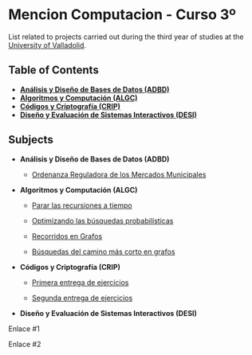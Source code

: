 # Mencion Computacion - Curso 3º
List related to projects carried out during the third year of studies at the [University of Valladolid](https://www.uva.es/export/sites/uva/).

## Table of Contents
- **[Análisis y Diseño de Bases de Datos (ADBD)](#item1)**
- **[Algoritmos y Computación (ALGC)](#item2)**
- **[Códigos y Criptografía (CRIP)](#item3)**
- **[Diseño y Evaluación de Sistemas Interactivos (DESI)](#item4)**


## Subjects
<a name="item1"></a>
 - **Análisis y Diseño de Bases de Datos (ADBD)**
 
   - [Ordenanza Reguladora de los Mercados Municipales]()

<a name="item2"></a>
 - **Algoritmos y Computación (ALGC)**
  
   - [Parar las recursiones a tiempo](https://github.com/jhoncabanilla/Entrega-1)
   
   - [Optimizando las búsquedas probabilísticas](https://github.com/jhoncabanilla/Entrega-2)
   
   - [Recorridos en Grafos](https://github.com/jhoncabanilla/Entrega-3)
   
   - [Búsquedas del camino más corto en grafos](https://github.com/jhoncabanilla/Entrega-4)
   
<a name="item3"></a>
 - **Códigos y Criptografía (CRIP)**
  
   - [Primera entrega de ejercicios](https://github.com/jhoncabanilla/Primera-Entrega)
   
   - [Segunda entrega de ejercicios](https://github.com/jhoncabanilla/Segunda-Entrega)
 
<a name="item4"></a>
 - **Diseño y Evaluación de Sistemas Interactivos (DESI)**
 
  Enlace #1
  
  Enlace #2
